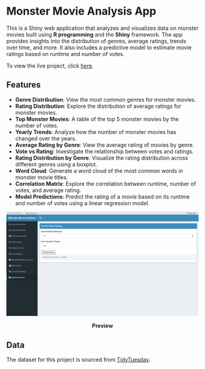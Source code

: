 # Monster Movie Analysis App

This is a Shiny web application that analyzes and visualizes data on monster movies built using **R programming** and the **Shiny** framework. The app provides insights into the distribution of genres, average ratings, trends over time, and more. It also includes a predictive model to estimate movie ratings based on runtime and number of votes.

To view the live project, click [here](https://muhdhaikalfiri.shinyapps.io/MonsterMovieAnalysisandPredictionApp/).

## Features
- **Genre Distribution**: View the most common genres for monster movies.
- **Rating Distribution**: Explore the distribution of average ratings for monster movies.
- **Top Monster Movies**: A table of the top 5 monster movies by the number of votes.
- **Yearly Trends**: Analyze how the number of monster movies has changed over the years.
- **Average Rating by Genre**: View the average rating of movies by genre.
- **Vote vs Rating**: Investigate the relationship between votes and ratings.
- **Rating Distribution by Genre**: Visualize the rating distribution across different genres using a boxplot.
- **Word Cloud**: Generate a word cloud of the most common words in monster movie titles.
- **Correlation Matrix**: Explore the correlation between runtime, number of votes, and average rating.
- **Model Predictions**: Predict the rating of a movie based on its runtime and number of votes using a linear regression model.


<p align="center">
  <img src="https://github.com/haikalfitri/Monster-Movie-Analysis-and-Prediction-App-using-R/blob/main/asset/ss%20monster%20movie%20analysis.png" alt="First Page" width="600" />
</p>
<p align="center"><strong>Preview</strong></p>

## Data

The dataset for this project is sourced from [TidyTuesday](https://github.com/rfordatascience/tidytuesday).

